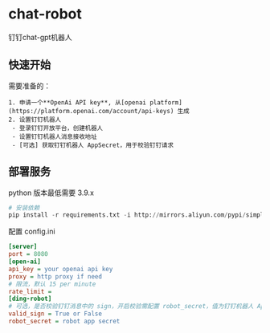 # chat-robot

钉钉chat-gpt机器人



## 快速开始

需要准备的：

 	1. 申请一个**OpenAi API key**, 从[openai platform](https://platform.openai.com/account/api-keys) 生成
 	2. 设置钉钉机器人
     - 登录钉钉开放平台，创建机器人
     - 设置钉钉机器人消息接收地址
     - [可选] 获取钉钉机器人 AppSecret，用于校验钉钉请求



## 部署服务

python 版本最低需要 3.9.x

```python
# 安装依赖
pip install -r requirements.txt -i http://mirrors.aliyun.com/pypi/simple/ --trusted-host mirrors.aliyun.com
```

配置 config.ini

```ini
[server]
port = 8080
[open-ai]
api_key = your openai api key
proxy = http proxy if need
# 限流，默认 15 per minute
rate_limit = 
[ding-robot]
# 可选，是否校验钉钉消息中的 sign，开启校验需配置 robot_secret，值为钉钉机器人 AppSecret
valid_sign = True or False
robot_secret = robot app secret
```

